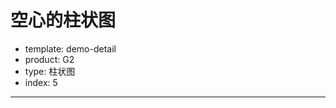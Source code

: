 # 空心的柱状图

- template: demo-detail
- product: G2
- type: 柱状图
- index: 5
----

<script>
  var data = [
    {"部门":"部门0","小组":"组名0","完成人数":37,"未完成人数":9},
    {"部门":"部门0","小组":"组名2","完成人数":29,"未完成人数":10},
    {"部门":"部门0","小组":"组名8","完成人数":59,"未完成人数":14},
    {"部门":"部门0","小组":"组名9","完成人数":60,"未完成人数":8},
    {"部门":"部门0","小组":"组名10","完成人数":83,"未完成人数":14},
    {"部门":"部门0","小组":"组名12","完成人数":67,"未完成人数":21},
    {"部门":"部门0","小组":"组名14","完成人数":46,"未完成人数":18},
    {"部门":"部门0","小组":"组名17","完成人数":19,"未完成人数":27},
    {"部门":"部门0","小组":"组名19","完成人数":74,"未完成人数":17},
    {"部门":"部门1","小组":"组名15","完成人数":34,"未完成人数":19},
    {"部门":"部门1","小组":"组名20","完成人数":71,"未完成人数":25},
    {"部门":"部门1","小组":"组名26","完成人数":28,"未完成人数":23},
    {"部门":"部门1","小组":"组名29","完成人数":90,"未完成人数":24},
    {"部门":"部门2","小组":"组名7","完成人数":50,"未完成人数":5},
    {"部门":"部门2","小组":"组名11","完成人数":86,"未完成人数":26},
    {"部门":"部门2","小组":"组名13","完成人数":63,"未完成人数":16},
    {"部门":"部门2","小组":"组名27","完成人数":76,"未完成人数":2},
    {"部门":"部门2","小组":"组名28","完成人数":13,"未完成人数":28},
    {"部门":"部门3","小组":"组名1","完成人数":33,"未完成人数":16},
    {"部门":"部门3","小组":"组名3","完成人数":14,"未完成人数":1},
    {"部门":"部门3","小组":"组名4","完成人数":43,"未完成人数":25},
    {"部门":"部门3","小组":"组名16","完成人数":45,"未完成人数":13},
    {"部门":"部门3","小组":"组名18","完成人数":50,"未完成人数":21},
    {"部门":"部门3","小组":"组名22","完成人数":43,"未完成人数":7},
    {"部门":"部门3","小组":"组名23","完成人数":38,"未完成人数":6},
    {"部门":"部门3","小组":"组名24","完成人数":33,"未完成人数":24},
    {"部门":"部门3","小组":"组名25","完成人数":13,"未完成人数":27},
    {"部门":"部门4","小组":"组名5","完成人数":98,"未完成人数":4},
    {"部门":"部门4","小组":"组名6","完成人数":88,"未完成人数":12},
    {"部门":"部门4","小组":"组名21","完成人数":52,"未完成人数":9},
  ];
  // 按照部门排序
  data.sort(function  (obj1,obj2) {
    return obj1['部门'] > obj2['部门'] ? 1 : -1;
  });
  data.forEach(function(obj){
    obj['完成人数'] *= -1; // 将完成人数转换成负数
  });
  var Frame = G2.Frame;
  var frame = new Frame(data);
  // 将'完成人数','未完成人数' 合并成一列，增加完成状态字段
  frame = Frame.combinColumns(frame,['完成人数','未完成人数'],'人数','完成状态');
  var chart = new G2.Chart({
    id: 'c1',
    width : 1000,
    height : 500,
    plotCfg: {
      margin: [50, 100, 80]
    }
  });
  chart.source(frame);
  chart.coord().transpose();
  chart.legend('完成状态', {
    position: 'bottom'
  });
  chart.axis('小组',{title: null});
  chart.axis('人数',{
    formatter: function(value){
      value = parseInt(value);
      return Math.abs(value); // 将负数格式化成正数
    },
    title: null
  });
  chart.interval().position('小组*人数').color('部门').shape('完成状态',['rect','hollowRect']).style({
    lineWidth: 2
  });
  chart.render();
</script>
